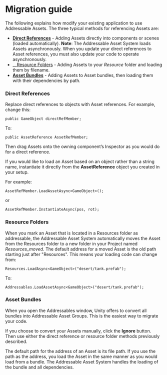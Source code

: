 # Migration guide

The following explains how modify your existing application to use Addressable Assets.  The three typical methods for referencing Assets are:

* __[Direct References](#directreferences)__ - Adding Assets directly into components or scenes (loaded automatically). __Note__: The Addressable Asset System loads Assets asynchronously. When you update your direct references to Asset references, you must also update your code to operate asynchronously.
* __[Resource Folders](#referencefolders) - Adding Assets to your *Resource* folder and loading them by filename.
* __[Asset Bundles](#assetbundles)__ - Adding Assets to Asset bundles, then loading them with their dependencies by path.

<a name="directreferences"></a>
### Direct References

Replace direct references to objects with Asset references. For example, change this:

`public GameObject directRefMember;`

To:

`public AssetReference AssetRefMember;`

Then drag Assets onto the owning component’s Inspector as you would do for a direct reference.

If you would like to load an Asset based on an object rather than a string name, instantiate it directly from the __AssetReference__ object you created in your setup.

For example:

`AssetRefMember.LoadAssetAsync<GameObject>();`

or

`AssetRefMember.InstantiateAsync(pos, rot);`

<a name="referencefolders"></a>
### Resource Folders

When you mark an Asset that is located in a Resources folder as addressable, the  Addressable Asset System automatically moves the Asset from the Resources folder to a new folder in your Project named *Resources_moved*.  The default address for a moved Asset is the old path starting just after "Resources".  This means your loading code can change from:

`Resources.LoadAsync<GameObject>("desert/tank.prefab");`

To:

`Addressables.LoadAssetAsync<GameObject>("desert/tank.prefab");`

<a name="assetbundles"></a>
### Asset Bundles

When you open the Addressables window, Unity offers to convert all bundles into Addressable Asset Groups. This is the easiest way to migrate your code.

If you choose to convert your Assets manually, click the __Ignore__ button. Then use either the direct reference or resource folder methods previously described.

The default path for the address of an Asset is its file path. If you use the path as the address, you load the Asset in the same manner as you would load from a bundle. The Addressable Asset System handles the loading of the bundle and all dependencies.